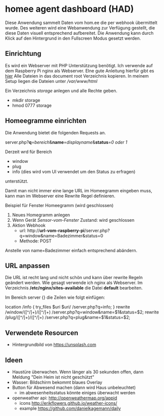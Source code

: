 # homee agent dashboard (HAD)

Diese Anwendung sammelt Daten vom hom.ee die per webhook übermittelt wurde. Des weiteren wird eine Webanwendung zur Verfügung gestellt, die diese Daten visuell entsprechend aufbereitet.
Die Anwendung kann durch Klick auf den Hintergrund in den Fullscreen Modus gesetzt werden.

## Einrichtung

Es wird ein Webserver mit PHP Unterstützung benötigt. Ich verwende auf dem Raspberry Pi nginx als Webserver. 
EIne gute Anleitung hierfür gibt es [hier](https://www.raspberrypi.org/documentation/remote-access/web-server/nginx.md)
Alle Dateien in das document root Verzeichnis kopieren. In meinem Setup liegen die Dateien unter */var/www/html*

Ein Verzeichnis *storage* anlegen und alle Rechte geben. 

* mkdir storage  
* hmod 0777 storage

## Homeegramme einrichten

Die Anwendung bietet die folgenden Requests an.

server.php?**q**=*bereich*&**name**=*displayname*&**status**=*0 oder 1*

Derzeit wrd für Bereich

* window
* plug
* info (dies wird vom UI verwendet um den Status zu erfragen)
 
unterstützt.

Damit man nicht immer eine lange URL im Homeegramm eingeben muss, kann man im Webserver eine Rewrite Regel definieren.

Beispiel für Fenster Homeegramm (wird geschlossen)
1. Neues Homegramm anlegen
2. Wenn Gerät *Sensor-vom-Fenster* Zustand: wird geschlossen
3. Aktion Webhook
   * url: http://**url-vom-raspberry-pi**/server.php?q=window&name=Badezimmer&status=0
   * Methode: POST

Anstelle von name=Badezimmer einfach entsprechend abändern.

## URL anpassen

Die URL ist recht lang und nicht schön und kann über rewrite Regeln geändert werden. Wie gesagt verwende ich nginx als Webserver.
Im Verzeichnis **/etc/nginx/sites-available** die Datei **default** bearbeiten.

Im Bereich server {} die Zeilen wie folgt einfügen:

   location /info {
    		try_files $uri $uri/ /server.php?q=info;
	}
	rewrite /window/([^\/]+)/([^\/]+) /server.php?q=window&name=$1&status=$2;
	rewrite /plug/([^\/]+)/([^\/]+) /server.php?q=plug&name=$1&status=$2;




## Verwendete Resourcen

* Hintergrundbild von https://unsplash.com


## Ideen

* Haustüre überwachen. Wenn länger als 30 sekunden offen, dann Meldung "Dein Heim ist nicht geschützt"
* Wasser: Bildschirm bekommt blaues Overlay
* Button für Abwesend machen (dann wird Haus unbeleuchtet)
    * im abwesenheitsstatus könnte einiges überwacht werden
* openweather api: http://openweathermap.org/appid
    * icons http://erikflowers.github.io/weather-icons/
    * example https://github.com/danielkagemann/daily

